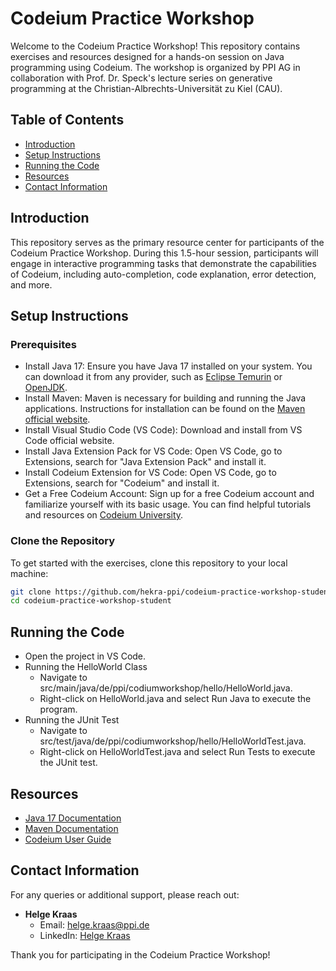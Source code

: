 # Codeium Practice Workshop

Welcome to the Codeium Practice Workshop! This repository contains exercises and resources designed for a hands-on session on Java programming using Codeium. The workshop is organized by PPI AG in collaboration with Prof. Dr. Speck's lecture series on generative programming at the Christian-Albrechts-Universität zu Kiel (CAU).

## Table of Contents

- [Introduction](#introduction)
- [Setup Instructions](#setup-instruction)
- [Running the Code](#running-the-code)
- [Resources](#resources)
- [Contact Information](#contact-information)

## Introduction

This repository serves as the primary resource center for participants of the Codeium Practice Workshop. During this 1.5-hour session, participants will engage in interactive programming tasks that demonstrate the capabilities of Codeium, including auto-completion, code explanation, error detection, and more.

## Setup Instructions

### Prerequisites

- Install Java 17: Ensure you have Java 17 installed on your system. You can download it from any provider, such as [Eclipse Temurin](https://adoptium.net/de/temurin/releases/?version=17) or [OpenJDK](https://openjdk.org/).
- Install Maven: Maven is necessary for building and running the Java applications. Instructions for installation can be found on the [Maven official website](https://maven.apache.org/install.html).
- Install Visual Studio Code (VS Code): Download and install from VS Code official website.
- Install Java Extension Pack for VS Code: Open VS Code, go to Extensions, search for "Java Extension Pack" and install it.
- Install Codeium Extension for VS Code: Open VS Code, go to Extensions, search for "Codeium" and install it.
- Get a Free Codeium Account: Sign up for a free Codeium account and familiarize yourself with its basic usage. You can find helpful tutorials and resources on [Codeium University](https://codeium.com/university).


### Clone the Repository

To get started with the exercises, clone this repository to your local machine:

```bash
git clone https://github.com/hekra-ppi/codeium-practice-workshop-student.git
cd codeium-practice-workshop-student
```

## Running the Code

- Open the project in VS Code.
- Running the HelloWorld Class
  - Navigate to src/main/java/de/ppi/codiumworkshop/hello/HelloWorld.java.
  - Right-click on HelloWorld.java and select Run Java to execute the program.
- Running the JUnit Test
  - Navigate to src/test/java/de/ppi/codiumworkshop/hello/HelloWorldTest.java.
  - Right-click on HelloWorldTest.java and select Run Tests to execute the JUnit test.

## Resources

- [Java 17 Documentation](https://docs.oracle.com/en/java/javase/17/docs/api/index.html)
- [Maven Documentation](https://maven.apache.org/guides/index.html)
- [Codeium User Guide](https://codeium.com/docs)

## Contact Information

For any queries or additional support, please reach out:

- **Helge Kraas**
  - Email: [helge.kraas@ppi.de](mailto:helge.kraas@ppi.de)
  - LinkedIn: [Helge Kraas](https://www.linkedin.com/in/helge-kraas-1ab07095/)

Thank you for participating in the Codeium Practice Workshop!
